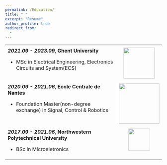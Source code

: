 ```yaml
---
permalink: /Education/
title: " "
excerpt: "Resume"
author_profile: true
redirect_from: 
  - 
---
```


<html>
<head>
<style>
table {
  border-collapse: collapse;
  width: 100%;
}
td {
  vertical-align: top;
  padding: 8px;
}
td:nth-child(2) {
  text-align: center;
}
</style>
</head>
<body>

<table>
  <tr>
    <td><strong><em>2021.09 - 2023.09</em></strong>, <strong>Ghent University</strong><br><ul><li>MSc in Electrical Engineering, Electronics Circuits and System(ECS)</li></ul></td>
    <td><img src="https://styleguide.ugent.be/files/uploads/logo_UGent_NL_RGB_2400_kleur_witbg.png" width="100"></td>
  </tr>
  <tr>
    <td><strong><em>2020.09 - 2021.06</em></strong>, <strong>Ecole Centrale de Nantes</strong><br><ul><li>Foundation Master(non-degree exchange) in Signal, Control & Robotics</li></ul></td>
    <td><img src="https://upload.wikimedia.org/wikipedia/fr/c/c0/Logo_ECN.svg" width="130"></td>
  </tr>
  <tr>
    <td><strong><em>2017.09 - 2021.06</em></strong>, <strong>Northwestern Polytechnical University</strong><br><ul><li>BSc in Microeletronics</li></ul></td>
    <td><img src="https://upload.wikimedia.org/wikipedia/zh/thumb/a/ac/Northwestern_Polytechnical_University_badge.svg/320px-Northwestern_Polytechnical_University_badge.svg.png?1679150883585" width="70"></td>
  </tr>
</table>

</body>
</html>




<!-- 
<base target = "_parent" />
<embed src="../assets/Xiaoke_Wang_Resume.pdf" target="_blank" width="800px" height="2100px" /> -->
